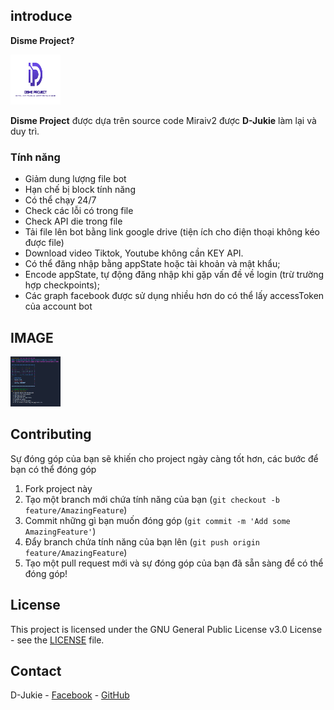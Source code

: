 ## introduce
<p><strong>Disme Project?</strong></p>
<img src="home/home.jpg" alt="Logo" width="80" height="80">
<p>
	
<strong>Disme Project</strong> được dựa trên source code Miraiv2 được <strong>D-Jukie</strong> làm lại và duy trì.
</p>

### Tính năng
- Giảm dung lượng file bot
- Hạn chế bị block tính năng
- Có thể chạy 24/7
- Check các lỗi có trong file
- Check API die trong file
- Tải file lên bot bằng link google drive (tiện ích cho điện thoại không kéo được file)
- Download video Tiktok, Youtube không cần KEY API.
- Có thể đăng nhập bằng appState hoặc tài khoản và mật khẩu;
- Encode appState, tự động đăng nhập khi gặp vấn đề về login (trừ trường hợp checkpoints);
- Các graph facebook được sử dụng nhiều hơn do có thể lấy accessToken của account bot

## IMAGE
<img src="home/readme.png" alt="Logo" width="80" height="80">

## Contributing

Sự đóng góp của bạn sẽ khiến cho project ngày càng tốt hơn, các bước để bạn có thể đóng góp

1. Fork project này
2. Tạo một branch mới chứa tính năng của bạn (`git checkout -b feature/AmazingFeature`)
3. Commit những gì bạn muốn đóng góp (`git commit -m 'Add some AmazingFeature'`)
4. Đẩy branch chứa tính năng của bạn lên (`git push origin feature/AmazingFeature`)
5. Tạo một pull request mới và sự đóng góp của bạn đã sẵn sàng để có thể đóng góp!

<!-- LICENSE -->
## License

This project is licensed under the GNU General Public License v3.0 License - see the [LICENSE](LICENSE) file.

<!-- CONTACT -->
## Contact

D-Jukie - [Facebook](https://facebook.com/PhamVanDien.User) - [GitHub](https://github.com/D-Jukie)